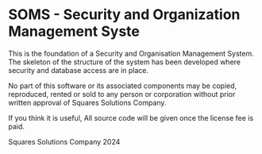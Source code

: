 # SOMS - Security and Organization Management Syste

This is the foundation of a Security and Organisation Management System.
The skeleton of the structure of the system has been developed where security and database access are in place.

No part of this software or its associated components may be copied, reproduced, rented or sold
to any person or corporation without prior written approval of Squares Solutions Company.

If you think it is useful, All source code will be given once the license fee is paid.

Squares Solutions Company
2024
